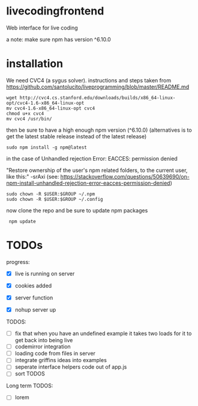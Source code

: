 # livecodingfrontend
Web interface for live coding

a note:
make sure npm has version ^6.10.0

# installation

We need CVC4 (a sygus solver). instructions and steps taken from https://github.com/santolucito/liveprogramming/blob/master/README.md

```
wget http://cvc4.cs.stanford.edu/downloads/builds/x86_64-linux-opt/cvc4-1.6-x86_64-linux-opt
mv cvc4-1.6-x86_64-linux-opt cvc4
chmod u+x cvc4
mv cvc4 /usr/bin/
```

then be sure to have a high enough npm version (^6.10.0) (alternatives is to get the latest stable release instead of the latest release)

```
sudo npm install -g npm@latest
```

in the case of Unhandled rejection Error: EACCES: permission denied


"Restore ownership of the user's npm related folders, to the current user, like this:" -srAxi (see: https://stackoverflow.com/questions/50639690/on-npm-install-unhandled-rejection-error-eacces-permission-denied)


```
sudo chown -R $USER:$GROUP ~/.npm
sudo chown -R $USER:$GROUP ~/.config
```


now clone the repo and be sure to update npm packages
```
 npm update
```

# TODOs

progress:
- [x] live is running on server
- [x] cookies added
- [x] server function
- [x] nohup server up


TODOS:
- [ ] fix that when you have an undefined example it takes two loads for it to get back into being live
- [ ] codemirror integration
- [ ] loading code from files in server
- [ ] integrate griffins ideas into examples
- [ ] seperate interface helpers code out of app.js
- [ ] sort TODOS

Long term TODOS:
- [ ] lorem
